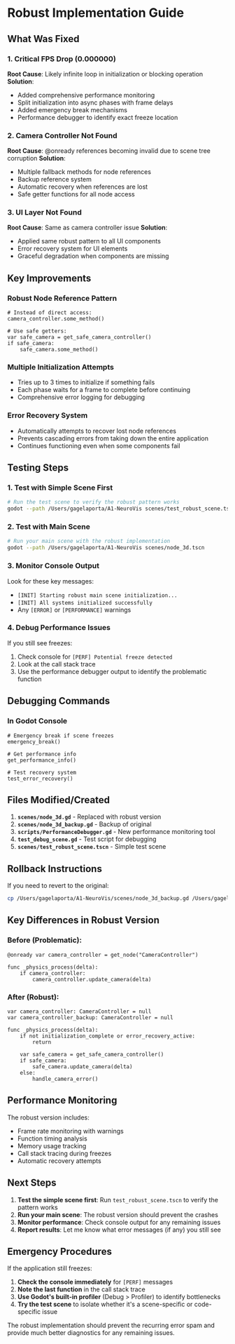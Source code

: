 # Robust Implementation Guide

## What Was Fixed

### 1. Critical FPS Drop (0.000000)
**Root Cause**: Likely infinite loop in initialization or blocking operation
**Solution**: 
- Added comprehensive performance monitoring
- Split initialization into async phases with frame delays
- Added emergency break mechanisms
- Performance debugger to identify exact freeze location

### 2. Camera Controller Not Found
**Root Cause**: @onready references becoming invalid due to scene tree corruption
**Solution**:
- Multiple fallback methods for node references
- Backup reference system
- Automatic recovery when references are lost
- Safe getter functions for all node access

### 3. UI Layer Not Found
**Root Cause**: Same as camera controller issue
**Solution**:
- Applied same robust pattern to all UI components
- Error recovery system for UI elements
- Graceful degradation when components are missing

## Key Improvements

### Robust Node Reference Pattern
```gdscript
# Instead of direct access:
camera_controller.some_method()

# Use safe getters:
var safe_camera = get_safe_camera_controller()
if safe_camera:
    safe_camera.some_method()
```

### Multiple Initialization Attempts
- Tries up to 3 times to initialize if something fails
- Each phase waits for a frame to complete before continuing
- Comprehensive error logging for debugging

### Error Recovery System
- Automatically attempts to recover lost node references
- Prevents cascading errors from taking down the entire application
- Continues functioning even when some components fail

## Testing Steps

### 1. Test with Simple Scene First
```bash
# Run the test scene to verify the robust pattern works
godot --path /Users/gagelaporta/A1-NeuroVis scenes/test_robust_scene.tscn
```

### 2. Test with Main Scene
```bash
# Run your main scene with the robust implementation
godot --path /Users/gagelaporta/A1-NeuroVis scenes/node_3d.tscn
```

### 3. Monitor Console Output
Look for these key messages:
- `[INIT] Starting robust main scene initialization...`
- `[INIT] All systems initialized successfully`
- Any `[ERROR]` or `[PERFORMANCE]` warnings

### 4. Debug Performance Issues
If you still see freezes:
1. Check console for `[PERF] Potential freeze detected`
2. Look at the call stack trace
3. Use the performance debugger output to identify the problematic function

## Debugging Commands

### In Godot Console
```gdscript
# Emergency break if scene freezes
emergency_break()

# Get performance info
get_performance_info()

# Test recovery system
test_error_recovery()
```

## Files Modified/Created

1. **`scenes/node_3d.gd`** - Replaced with robust version
2. **`scenes/node_3d_backup.gd`** - Backup of original
3. **`scripts/PerformanceDebugger.gd`** - New performance monitoring tool
4. **`test_debug_scene.gd`** - Test script for debugging
5. **`scenes/test_robust_scene.tscn`** - Simple test scene

## Rollback Instructions

If you need to revert to the original:
```bash
cp /Users/gagelaporta/A1-NeuroVis/scenes/node_3d_backup.gd /Users/gagelaporta/A1-NeuroVis/scenes/node_3d.gd
```

## Key Differences in Robust Version

### Before (Problematic):
```gdscript
@onready var camera_controller = get_node("CameraController")

func _physics_process(delta):
    if camera_controller:
        camera_controller.update_camera(delta)
```

### After (Robust):
```gdscript
var camera_controller: CameraController = null
var camera_controller_backup: CameraController = null

func _physics_process(delta):
    if not initialization_complete or error_recovery_active:
        return
    
    var safe_camera = get_safe_camera_controller()
    if safe_camera:
        safe_camera.update_camera(delta)
    else:
        handle_camera_error()
```

## Performance Monitoring

The robust version includes:
- Frame rate monitoring with warnings
- Function timing analysis
- Memory usage tracking
- Call stack tracing during freezes
- Automatic recovery attempts

## Next Steps

1. **Test the simple scene first**: Run `test_robust_scene.tscn` to verify the pattern works
2. **Run your main scene**: The robust version should prevent the crashes
3. **Monitor performance**: Check console output for any remaining issues
4. **Report results**: Let me know what error messages (if any) you still see

## Emergency Procedures

If the application still freezes:
1. **Check the console immediately** for `[PERF]` messages
2. **Note the last function** in the call stack trace
3. **Use Godot's built-in profiler** (Debug > Profiler) to identify bottlenecks
4. **Try the test scene** to isolate whether it's a scene-specific or code-specific issue

The robust implementation should prevent the recurring error spam and provide much better diagnostics for any remaining issues.